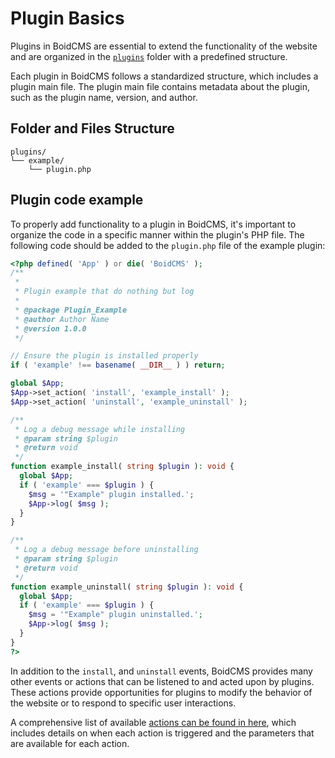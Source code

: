 # Plugin Basics
Plugins in BoidCMS are essential to extend the functionality of the website and are organized in the [`plugins`](/folder?id=plugins) folder with a predefined structure.

Each plugin in BoidCMS follows a standardized structure, which includes a plugin main file. The plugin main file contains metadata about the plugin, such as the plugin name, version, and author. 


## Folder and Files Structure

```plain
plugins/
└── example/
    └── plugin.php
```


## Plugin code example
To properly add functionality to a plugin in BoidCMS, it's important to organize the code in a specific manner within the plugin's PHP file. The following code should be added to the `plugin.php` file of the example plugin:

```php
<?php defined( 'App' ) or die( 'BoidCMS' );
/**
 *
 * Plugin example that do nothing but log
 *
 * @package Plugin_Example
 * @author Author Name
 * @version 1.0.0
 */

// Ensure the plugin is installed properly
if ( 'example' !== basename( __DIR__ ) ) return;

global $App;
$App->set_action( 'install', 'example_install' );
$App->set_action( 'uninstall', 'example_uninstall' );

/**
 * Log a debug message while installing
 * @param string $plugin
 * @return void
 */
function example_install( string $plugin ): void {
  global $App;
  if ( 'example' === $plugin ) {
    $msg = '"Example" plugin installed.';
    $App->log( $msg );
  }
}

/**
 * Log a debug message before uninstalling
 * @param string $plugin
 * @return void
 */
function example_uninstall( string $plugin ): void {
  global $App;
  if ( 'example' === $plugin ) {
    $msg = '"Example" plugin uninstalled.';
    $App->log( $msg );
  }
}
?>
```

<!--
/**
 * Translate text (RegExp based)
 * @param array $l10n
 * @param string $lang
 * @param string $slug
 * @return array
 */
function example_translate( array $l10n, string $lang, string $slug ): array {
  // Return if the domain (slug) isn't "example"
  if ( 'example' !== $slug ) return [];
  
  $translation = array();
  
  // French
  $translation[ 'fr' ] = array();
  $translation[ 'fr' ][ '/"Example" plugin installed\./' ] = 'Plugin "Example" installé.';
  $translation[ 'fr' ][ '/"Example" plugin uninstalled\./' ] = 'Plugin "Example" désinstallé.';
  
  // Spanish
  $translation[ 'es' ] = array();
  $translation[ 'es' ][ '/"Example" plugin installed\./' ] = 'Complemento "Example" instalado.';
  $translation[ 'es' ][ '/"Example" plugin uninstalled\./' ] = 'Complemento "Example" desinstalado.';
  
  return ( $translation[ $lang ] ?? [] );
}
-->

In addition to the `install`, and `uninstall` <!--and `l10n_global`-->events, BoidCMS provides many other events or actions that can be listened to and acted upon by plugins. These actions provide opportunities for plugins to modify the behavior of the website or to respond to specific user interactions.

A comprehensive list of available [actions can be found in here](/developer/actions), which includes details on when each action is triggered and the parameters that are available for each action.
